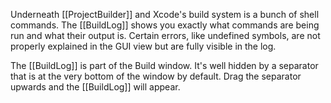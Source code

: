 Underneath [[ProjectBuilder]] and Xcode's build system is a bunch of shell commands. The [[BuildLog]] shows you exactly what commands are being run and what their output is. Certain errors, like undefined symbols, are not properly explained in the GUI view but are fully visible in the log.

The [[BuildLog]] is part of the Build window. It's well hidden by a separator that is at the very bottom of the window by default. Drag the separator upwards and the [[BuildLog]] will appear.